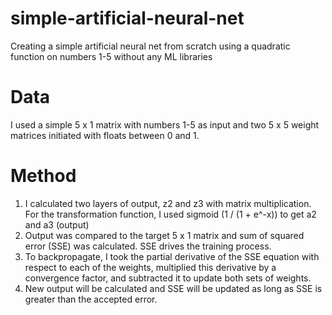 # simple-artificial-neural-net
 Creating a simple artificial neural net from scratch using a quadratic function on numbers 1-5 without any ML libraries

# Data
I used a simple 5 x 1 matrix with numbers 1-5 as input and two 5 x 5 weight matrices initiated with floats between 0 and 1.

# Method
1) I calculated two layers of output, z2 and z3 with matrix multiplication. For the transformation function, I used sigmoid (1 / (1 + e^-x)) to get a2 and a3 (output)
2) Output was compared to the target 5 x 1 matrix and sum of squared error (SSE) was calculated. SSE drives the training process.
3) To backpropagate, I took the partial derivative of the SSE equation with respect to each of the weights, multiplied this derivative by a convergence factor, and subtracted it to update both sets of weights. 
4) New output will be calculated and SSE will be updated as long as SSE is greater than the accepted error.
